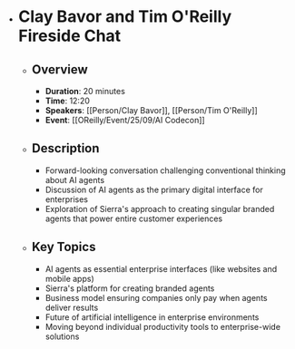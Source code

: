 - # Clay Bavor and Tim O'Reilly Fireside Chat
	- ## Overview
		- **Duration**: 20 minutes
		- **Time**: 12:20
		- **Speakers**: [[Person/Clay Bavor]], [[Person/Tim O'Reilly]]
		- **Event**: [[OReilly/Event/25/09/AI Codecon]]
	- ## Description
		- Forward-looking conversation challenging conventional thinking about AI agents
		- Discussion of AI agents as the primary digital interface for enterprises
		- Exploration of Sierra's approach to creating singular branded agents that power entire customer experiences
	- ## Key Topics
		- AI agents as essential enterprise interfaces (like websites and mobile apps)
		- Sierra's platform for creating branded agents
		- Business model ensuring companies only pay when agents deliver results
		- Future of artificial intelligence in enterprise environments
		- Moving beyond individual productivity tools to enterprise-wide solutions
